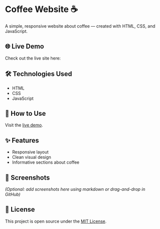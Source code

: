 # Coffee Website ☕️

A simple, responsive website about coffee — created with HTML, CSS, and JavaScript.

## 🌐 Live Demo

Check out the live site here: 

## 🛠️ Technologies Used

- HTML
- CSS
- JavaScript

## 📂 How to Use

Visit the [live demo](#live-demo).

## ✨ Features

- Responsive layout
- Clean visual design
- Informative sections about coffee

## 📸 Screenshots

*(Optional: add screenshots here using markdown or drag-and-drop in GitHub)*

## 📄 License

This project is open source under the [MIT License](LICENSE).
